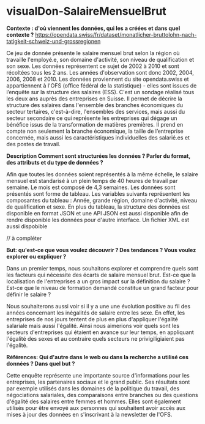 # visualDon-SalaireMensuelBrut

**Contexte : d'où viennent les données, qui les a créées et dans quel contexte ?**
https://opendata.swiss/fr/dataset/monatlicher-bruttolohn-nach-tatigkeit-schweiz-und-grossregionen

Ce jeu de donnée présente le salaire mensuel brut selon la région où travaille l'employé.e, son domaine d'activité, son niveau de qualification et son sexe. Les données représentent ce sujet de 2002 à 2010 et sont récoltées tous les 2 ans. Les années d'observation sont donc 2002, 2004, 2006, 2008 et 2010.
Les données proviennent du site opendata.swiss et appartiennent à l'OFS (office fédéral de la statistique) - elles sont issues de l’enquête sur la structure des salaires (ESS). 
C'est un sondage réalisé tous les deux ans auprès des entreprises en Suisse. Il permet de décrire la structure des salaires dans l'ensemble des branches économiques du secteur tertaires, c'est-à-dire, l'ensembles des services, mais aussi du secteur secondaire ce qui représente les entreprises qui dégage un bénéfice issus de la transformation de matières premières. Il prend en compte non seulement la branche économique, la taille de l’entreprise concernée, mais aussi les caractéristiques individuelles des salarié.es et des postes de travail.


**Description Comment sont structurées les données ? Parler du format, des attributs et du type de données ?**

Afin que toutes les données soient représentés à la même échelle, le salaire mensuel est standarisé à un plein temps de 40 heures de travail par semaine. Le mois est composé de 4,3 semaines.
Les données sont présentés sont forme de tableau. 
Les variables suivants représentent les composantes du tableau : Année, grande région, domaine d'activité, niveau de qualification et sexe. 
En plus du tableau, la structure des données est disponible en format JSON et une API JSON est aussi disponible afin de rendre disponible les données pour d'autre interface. Un fichier XML est aussi dispobible

// à compléter


**But: qu'est-ce que vous voulez découvrir ? Des tendances ? Vous voulez explorer ou expliquer ?**

Dans un premier temps, nous souhaitons explorer et comprendre quels sont les facteurs qui nécessite des écarts de salaire mensuel brut. Est-ce que la localisation de l'entreprises a un gros impact sur la définition du salaire ? Est-ce que le niveau de formation demandé constitue un grand facteur pour définir le salaire ?

Nous souhaiterons aussi voir si il y a une une évolution positive au fil des années concernant les inégalités de salaire entre les sexe. En effet, les entreprises de nos jours tentent de plus en plus d'appliquer l'égalité salariale mais aussi l'égalité. Ainsi nous aimerions voir quels sont les secteurs d'entreprises qui étaient en avance sur leur temps, en appliquant l'égalité des sexes et au contraire quels secteurs ne privigiligiaient pas l'égalité.

**Références: Qui d'autre dans le web ou dans la recherche a utilisé ces données ? Dans quel but ?**

Cette enquête représente une importante source d'informations pour les entreprises, les partenaires sociaux et le grand public. Ses résultats sont par exemple utilisés dans les domaines de la politique du travail, des négociations salariales, des comparaisons entre branches ou des questions d'égalité des salaires entre femmes et hommes.
Elles sont également utilisés pour être envoyé aux personnes qui souhaitent avoir accès aux mises à jour des données en s'inscrivant à la newsletter de l'OFS.


